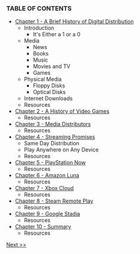 ### TABLE OF CONTENTS

* [Chapter 1 - A Brief History of Digital Distribution](020-chapter-01.md)
  * Introduction
    * It's Either a 1 or a 0
  * Media
    * News
    * Books
    * Music
    * Movies and TV
    * Games
  * Physical Media
    * Floppy Disks
    * Optical Disks
  * Internet Downloads
  * Resources
* [Chapter 2 - A History of Video Games](030-chapter-02.md)
  * Resources
* [Chapter 3 - Media Distributors](040-chapter-03.md)
  * Resources
* [Chapter 4 - Streaming Promises](050-chapter-04.md)
  * Same Day Distribution
  * Play Anywhere on Any Device
  * Resources
* [Chapter 5 - PlayStation Now](060-chapter-05.md)
  * Resources
* [Chapter 6 - Amazon Luna](070-chapter-06.md)
  * Resources
* [Chapter 7 - Xbox Cloud](080-chapter-07.md)
  * Resources
* [Chapter 8 - Steam Remote Play](090-chapter-08.md)
  * Resources
* [Chapter 9 - Google Stadia](100-chapter-09.md)
  * Resources
* [Chapter 10 - Summary](110-chapter-10.md)
  * Resources

[Next >>](010-chapter-00.md)
